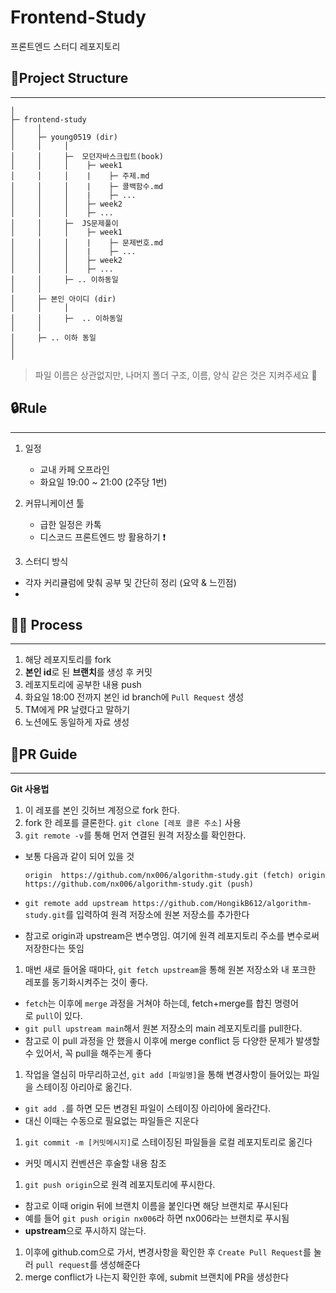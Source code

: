 # Frontend-Study
프론트엔드 스터디 레포지토리

## 📁Project Structure

---

```
│
├─ frontend-study
│     │
│     ├─ young0519 (dir)
│     │     │
│     │     ├─  모던자바스크립트(book)
│     │     │    ├─ week1
│     │     │    |    ├─ 주제.md
│     │     │    |    ├─ 콜백함수.md
│     │     │    |    ├─ ...
│     │     │    ├─ week2
│     │     │    ├─ ...
│     │     ├─  JS문제풀이
│     │     │    ├─ week1
│     │     │    |    ├─ 문제번호.md
│     │     │    |    ├─ ...
│     │     │    ├─ week2
│     │     │    ├─ ...
│     │     ├─ .. 이하동일
│     │
│     ├─ 본인 아이디 (dir)
│     │     │
│     │     ├─  .. 이하동일
│     │
│     ├─ .. 이하 동일
│
│
```

> 파일 이름은 상관없지만, 나머지 폴더 구조, 이름, 양식 같은 것은 지켜주세요 🙏
> 

## 🔒Rule

---

1. 일정 
    - 교내 카페 오프라인
    - 화요일 19:00 ~ 21:00 (2주당 1번)
2. 커뮤니케이션 툴
    - 급한 일정은 카톡
    - 디스코드 프론트엔드 방 활용하기 ❗

3. 스터디 방식

- 각자 커리큘럼에 맞춰 공부 및 간단히 정리 (요약 & 느낀점)
- 

## 👨‍💻 Process

---

1. 해당 레포지토리를 fork
2. **본인 id**로 된 **브랜치**를 생성 후 커밋
3. 레포지토리에 공부한 내용 push
4. 화요일 18:00 전까지 본인 id branch에 `Pull Request` 생성
5. TM에게 PR 날렸다고 말하기
6. 노션에도 동일하게 자료 생성

## 📄PR Guide

---

**Git 사용법**

1. 이 레포를 본인 깃허브 계정으로 fork 한다.
2. fork 한 레포를 클론한다. `git clone [레포 클론 주소]` 사용
3. `git remote -v`를 통해 먼저 연결된 원격 저장소를 확인한다.
- 보통 다음과 같이 되어 있을 것
    
    `origin  https://github.com/nx006/algorithm-study.git (fetch)
    origin  https://github.com/nx006/algorithm-study.git (push)`
    
- `git remote add upstream https://github.com/HongikB612/algorithm-study.git`를 입력하여 원격 저장소에 원본 저장소를 추가한다
- 참고로 origin과 upstream은 변수명임. 여기에 원격 레포지토리 주소를 변수로써 저장한다는 뜻임
1. 매번 새로 들어올 때마다, `git fetch upstream`을 통해 원본 저장소와 내 포크한 레포를 동기화시켜주는 것이 좋다.
- `fetch`는 이후에 `merge` 과정을 거쳐야 하는데, fetch+merge를 합친 명령어로 `pull`이 있다.
- `git pull upstream main`해서 원본 저장소의 main 레포지토리를 pull한다.
- 참고로 이 pull 과정을 안 했을시 이후에 merge conflict 등 다양한 문제가 발생할 수 있어서, 꼭 pull을 해주는게 좋다
1. 작업을 열심히 마무리하고선, `git add [파일명]`을 통해 변경사항이 들어있는 파일을 스테이징 아리아로 옮긴다.
- `git add .`를 하면 모든 변경된 파일이 스테이징 아리아에 올라간다.
- 대신 이때는 수동으로 필요없는 파일들은 지운다
1. `git commit -m [커밋메시지]`로 스테이징된 파일들을 로컬 레포지토리로 옮긴다
- 커밋 메시지 컨벤션은 후술할 내용 참조
1. `git push origin`으로 원격 레포지토리에 푸시한다.
- 참고로 이때 origin 뒤에 브랜치 이름을 붙인다면 해당 브랜치로 푸시된다
- 예를 들어 `git push origin nx006`라 하면 nx006라는 브랜치로 푸시됨
- **upstream**으로 푸시하지 않는다.
1. 이후에 github.com으로 가서, 변경사항을 확인한 후 `Create Pull Request`를 눌러 `pull request`를 생성해준다
2. merge conflict가 나는지 확인한 후에, submit 브랜치에 PR을 생성한다
